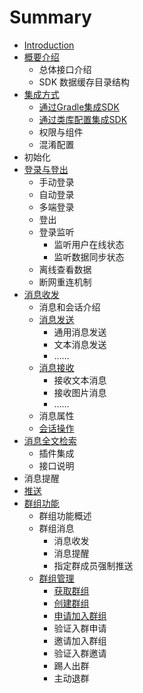 # Summary

* [Introduction](README.md)
* [概要介绍](gai-yao-jie-shao.md)
  * 总体接口介绍
  * SDK 数据缓存目录结构
* [集成方式](ji-cheng-fang-shi.md)
  * [通过Gradle集成SDK](ji-cheng-fang-shi/tong-guo-gradle-ji-cheng-sdk.md)
  * [通过类库配置集成SDK](ji-cheng-fang-shi/tong-guo-lei-ku-pei-zhi-ji-cheng-sdk.md)
  * 权限与组件
  * 混淆配置
* 初始化
* [登录与登出](deng-lu-yu-deng-chu.md)
  * 手动登录
  * 自动登录
  * 多端登录
  * 登出
  * 登录监听
    * 监听用户在线状态
    * 监听数据同步状态
  * 离线查看数据
  * 断网重连机制
* [消息收发](xiao-xi-shou-fa.md)
  * 消息和会话介绍
  * [消息发送](xiao-xi-shou-fa/xiao-xi-fa-song.md)
    * 通用消息发送
    * 文本消息发送
    * ……
  * [消息接收](xiao-xi-shou-fa/xiao-xi-jie-shou.md)
    * 接收文本消息
    * 接收图片消息
    * ……
  * 消息属性
  * [会话操作](xiao-xi-shou-fa/hui-hua-cao-zuo.md)
* [消息全文检索](xiao-xi-quan-wen-jian-suo.md)
  * 插件集成
  * 接口说明
* 消息提醒
* [推送](tui-song.md)
* [群组功能](qun-zu-gong-neng.md)
  * 群组功能概述
  * 群组消息
    * 消息收发
    * 消息提醒
    * 指定群成员强制推送
  * [群组管理](qun-zu-gong-neng/qun-zu-guan-li.md)
    * [获取群组](qun-zu-gong-neng/qun-zu-guan-li/huo-qu-qun-zu.md)
    * [创建群组](qun-zu-gong-neng/qun-zu-guan-li/chuang-jian-qun-zu.md)
    * [申请加入群组](qun-zu-gong-neng/qun-zu-guan-li/shen-qing-jia-ru-qun-zu.md)
    * 验证入群申请
    * 邀请加入群组
    * 验证入群邀请
    * 踢人出群
    * 主动退群



